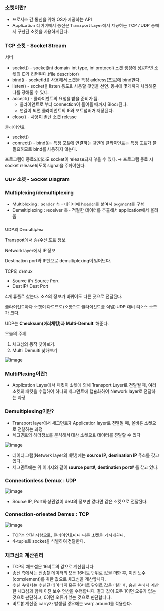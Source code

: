 ### 소켓이란?

- 프로세스 간 통신을 위해 OS가 제공하는 API
- Application 레이어에서 통신은 Transport Layer에서 제공하는 TCP / UDP 중에서 구현된 소켓을 사용하게된다.

### TCP 소켓 - Socket Stream

서버

- socket() - socket(int domain, int type, int protocol) 소켓 생성에 성공하면 소켓의 ID가 리턴된다.(file descriptor)
- bind() - socketId를 사용해서 소켓을 특정 address(포트)에 bind한다.
- listen() - socket을 listen 용도로 사용할 것임을 선언. 동시에 몇개까지 처리해준다를 정해줄 수 있다.
- accept() - 클라이언트의 요청을 받을 준비가 됨.
    - 클라이언트로 부터 connection이 들어올 때까지 Block된다.
    - 연결이 되면 클라이언트의 IP와 포트넘버가 저장된다.
- close() - 사용이 끝난 소켓 release

클라이언트

- socket()
- connect() - bind()는 특정 포트에 연결하는 것인데 클라이언트는 특정 포트가 불필요하므로 bind를 사용하지 않는다.

프로그램이 종료되더라도 socket이 release되지 않을 수 있다. → 프로그램 종료 시 socket release되도록 signal을 주어야한다.

### UDP 소켓 - Socket Diagram

### Multiplexing/demultiplexing

- Multiplexing : sender 측 - 데이터에 header를 붙여서 segment를 구성
- Demultiplexing : receiver 측 - 적절한 데이터를 추출해서 application에서 올려줌

### 

UDP의 Demultiplex

Transport에서 송/수신 포트 정보

Network layer에서 IP 정보

Destination port와 IP만으로 demultiplexing이 일어난다.

TCP의 demux

- Source IP/ Source Port
- Dest IP/ Dest Port

4개 튜플로 찾는다. 소스의 정보가 바뀌어도 다른 곳으로 전달된다.

클라이언트마다 소켓이 다르므로(소켓으로 클라이언트를 식별) UDP 대비 리소스 소모가 크다.

UDP는 **Checksum(에러체킹)과 Multi-Demulti** 해준다.

오늘의 주제 

1. 체크섬의 동작 찾아보기.
2. Multi, Demulti 찾아보기

![image](https://github.com/CodeSquad-2023-BE-Study/Network-Study/assets/112251635/e2f46732-334e-4acd-a353-8f4dd248b94f)

### MultiPlexing이란?

- Application Layer에서 패킷이 소켓에 의해 Transport Layer로 전달될 때, 여러 소켓의 패킷을 수집하여 하나의 세그먼트에 캡슐화하여 Network layer로 전달하는 과정

### Demultiplexing이란?

- Transport layer에서 세그먼트가 Application layer로 전달될 때, 올바른 소켓으로 전달하는 과정
- 세그먼트의 헤더정보를 분석해서 대상 소켓으로 데이터를 전달할 수 있다.

![image](https://github.com/CodeSquad-2023-BE-Study/Network-Study/assets/112251635/44705acf-ab03-45aa-be86-f43e243ed157)


- 데이터 그램(Network layer의 패킷)에는 **source IP, destination IP** 주소를 갖고 있다.
- 세그먼트에는 위 이미지와 같이 **source port#, destination port#** 를 갖고 있다.

### Connectionless Demux : UDP

![image](https://github.com/CodeSquad-2023-BE-Study/Network-Study/assets/112251635/8f0df73c-9c79-4632-9e85-efb3ab76f561)


- Source IP, Port와 상관없이 dest의 정보만 같다면 같은 소켓으로 전달된다.

### Connection-oriented Demux : TCP

![image](https://github.com/CodeSquad-2023-BE-Study/Network-Study/assets/112251635/8d6a8225-0c39-420e-a455-6463ff2fd934)


- TCP는 연결 지향으로, 클라이언트마다 다른 소켓을 가지게된다.
- 4-tuple로 socket을 식별하여 전달한다.

### 체크섬의 계산원리

- TCP의 체크섬은 16비트의 값으로 계산됩니다.
- 송신 측에서는 전송할 데이터의 모든 16비트 단위로 값을 더한 후, 이진 보수(complement)를 취한 값으로 체크섬을 계산합니다.
- 수신 측에서는 수신된 데이터의 모든 16비트 단위로 값을 더한 후, 송신 측에서 계산한 체크섬과 함께 이진 보수 연산을 수행합니다. 결과 값이 모두 1이면 오류가 없는 것으로 판단하고, 0이면 오류가 있는 것으로 판단합니다.
- 비트합 계산중 carry가 발생될 경우에는 warp around를 적용한다.
